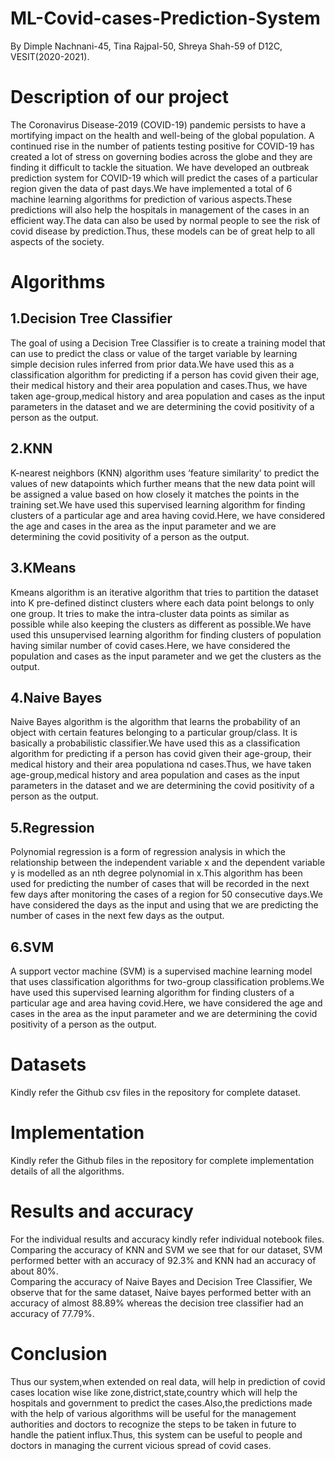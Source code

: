 # ML-Covid-cases-Prediction-System
By Dimple Nachnani-45, Tina Rajpal-50, Shreya Shah-59 of D12C, VESIT(2020-2021).
# Description of our project
The Coronavirus Disease-2019 (COVID-19) pandemic persists to have a mortifying impact on the health and well-being of the global population. A continued rise in the number of patients testing positive for COVID-19 has created a lot of stress on governing bodies across the globe and they are finding it difficult to tackle the situation. We have developed an outbreak prediction system for COVID-19 which will predict the cases of a particular region given the data of past days.We have implemented a total of 6 machine learning algorithms for prediction of various aspects.These predictions will also help the hospitals in management of the cases in an efficient way.The data can also be used by normal people to see the risk of covid disease by prediction.Thus, these models can be of great help to all aspects of the society.
# Algorithms
## 1.Decision Tree Classifier <br>
The goal of using a Decision Tree Classifier is to create a training model that can use to predict the class or value of the target variable by learning simple decision rules inferred from prior data.We have used this as a classification algorithm for predicting if a person has covid given their age, their medical history and their area population and cases.Thus, we have taken age-group,medical history and area population and cases as the input parameters in the dataset and we are determining the covid positivity of a person as the output.<br>
## 2.KNN<br>
K-nearest neighbors (KNN) algorithm uses ‘feature similarity’ to predict the values of new datapoints which further means that the new data point will be assigned a value based on how closely it matches the points in the training set.We have used this supervised learning algorithm for finding clusters of a particular age and area having covid.Here, we have considered the age and cases in the area as the input parameter and we are determining the covid positivity of a person as the output.<br>
## 3.KMeans<br>
Kmeans algorithm is an iterative algorithm that tries to partition the dataset into K pre-defined distinct clusters where each data point belongs to only one group. It tries to make the intra-cluster data points as similar as possible while also keeping the clusters as different as possible.We have used this unsupervised learning algorithm for finding clusters of population having similar number of covid cases.Here, we have considered the population and cases as the input parameter and we get the clusters as the output.<br>
## 4.Naive Bayes<br>
Naive Bayes algorithm is the algorithm that learns the probability of an object with certain features belonging to a particular group/class. It is basically a probabilistic classifier.We have used this as a classification algorithm for predicting if a person has covid given their age-group, their medical history and their area populationa nd cases.Thus, we have taken age-group,medical history and area population and cases as the input parameters in the dataset and we are determining the covid positivity of a person as the output.<br>
## 5.Regression<br>
Polynomial regression is a form of regression analysis in which the relationship between the independent variable x and the dependent variable y is modelled as an nth degree polynomial in x.This algorithm has been used for predicting the number of cases that will be recorded in the next few days after monitoring the cases of a region for 50 consecutive days.We have considered the days as the input and using that we are predicting the number of cases in the next few days as the output.<br>
## 6.SVM<br>
A support vector machine (SVM) is a supervised machine learning model that uses classification algorithms for two-group classification problems.We have used this supervised learning algorithm for finding clusters of a particular age and area having covid.Here, we have considered the age and cases in the area as the input parameter and we are determining the covid positivity of a person as the output.<br>
# Datasets<br>
Kindly refer the Github csv files in the repository for complete dataset.<br>
# Implementation<br>
Kindly refer the Github files in the repository for complete implementation details of all the algorithms.<br>
# Results and accuracy<br>
For the individual results and accuracy kindly refer individual notebook files.<br>
Comparing the accuracy of KNN and SVM we see that for our dataset, SVM performed better with an accuracy of 92.3% and KNN had an accuracy of about 80%.<br>
Comparing the accuracy of Naive Bayes and Decision Tree Classifier, We observe that for the same dataset, Naive bayes performed better with an accuracy of almost 88.89% whereas the decision tree classifier had an accuracy of 77.79%.<br>
# Conclusion<br>
Thus our system,when extended on real data, will help in prediction of covid cases location wise like zone,district,state,country which will help the hospitals and government to predict the cases.Also,the predictions made with the help of various algorithms will be useful for the management authorities and doctors to recognize the steps to be taken in future to handle the patient influx.Thus, this system can be useful to people and doctors in managing the current vicious spread of covid cases.
